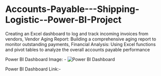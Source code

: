 # Accounts-Payable---Shipping-Logistic--Power-BI-Project
Creating an Excel dashboard to log and track incoming invoices from vendors,  Vendor Aging Report: Building a comprehensive aging report to monitor outstanding payments,  Financial Analysis: Using Excel functions and pivot tables to analyze the overall accounts payable performance

Power BI Dashboard Image: -
![Power BI Dashboard](https://github.com/user-attachments/assets/b022900c-241f-4988-b75b-ab0df4911d8a)

Power BI Dashboard Link:-


